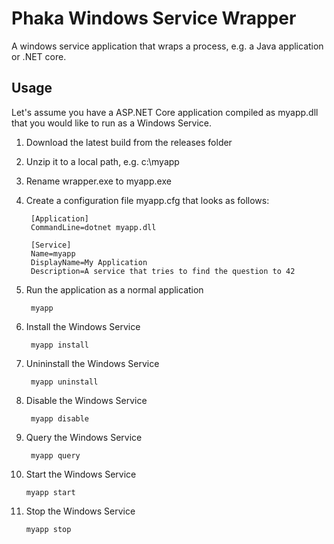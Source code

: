 # Phaka Windows Service Wrapper

A windows service application that wraps a process, e.g. a Java application or .NET core.

## Usage

Let's assume  you have a ASP.NET Core application compiled as myapp.dll that you would like to run as a Windows Service. 

1. Download the latest build from the releases folder
2. Unzip it to a local path, e.g. c:\myapp
3. Rename wrapper.exe to myapp.exe  
4. Create a configuration file myapp.cfg that looks as follows:

        [Application]
        CommandLine=dotnet myapp.dll

        [Service]
        Name=myapp
        DisplayName=My Application
        Description=A service that tries to find the question to 42

5. Run the application as a normal application

        myapp 

6. Install the Windows Service

        myapp install

7. Unininstall the Windows Service 

        myapp uninstall

8. Disable the Windows Service

        myapp disable

9. Query the Windows Service

        myapp query

10. Start the Windows Service

        myapp start

11. Stop the Windows Service

        myapp stop


